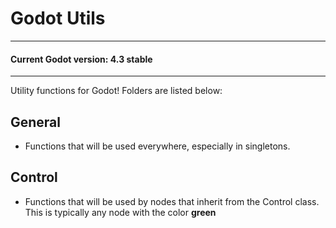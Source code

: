 # Godot Utils
---
#### Current Godot version: 4.3 stable
---
Utility functions for Godot! Folders are listed below:

## General
- Functions that will be used everywhere, especially in singletons.

## Control
- Functions that will be used by nodes that inherit from the Control class. This is typically any node with the color **green**

